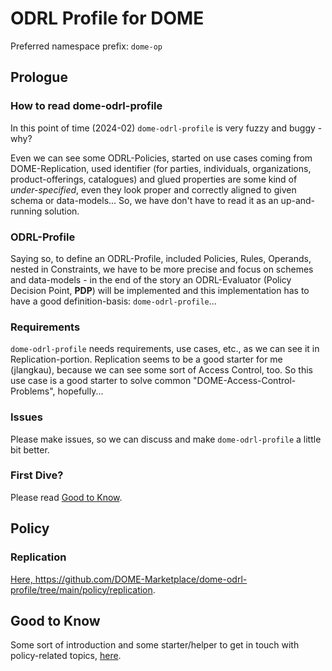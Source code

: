 # ODRL Profile for DOME

Preferred namespace prefix: `dome-op`

## Prologue

### How to read dome-odrl-profile

In this point of time (2024-02) `dome-odrl-profile` is very fuzzy and buggy - why?

Even we can see some ODRL-Policies, started on use cases coming from DOME-Replication, used identifier (for parties, individuals, organizations, product-offerings, catalogues) and glued properties are some kind of *under-specified*, even they look proper and correctly aligned to given schema  or data-models... So, we have don't have to read it as an up-and-running solution.

### ODRL-Profile

Saying so, to define an ODRL-Profile, included Policies, Rules, Operands, nested in Constraints, we have to be more precise and focus on schemes and data-models - in the end of the story an ODRL-Evaluator (Policy Decision Point, **PDP**) will be implemented and this implementation has to have a good definition-basis: `dome-odrl-profile`...

### Requirements

`dome-odrl-profile` needs requirements, use cases, etc., as we can see it in Replication-portion. Replication seems to be a good starter for me (jlangkau), because we can see some sort of Access Control, too. So this use case is a good starter to solve common "DOME-Access-Control-Problems", hopefully...

### Issues

Please make issues, so we can discuss and make `dome-odrl-profile` a little bit better.

### First Dive?

Please read [Good to Know](#good-to-know).

## Policy

### Replication

[Here, <https://github.com/DOME-Marketplace/dome-odrl-profile/tree/main/policy/replication>](./policy/replication/).

## Good to Know

Some sort of introduction and some starter/helper to get in touch with policy-related topics, [here](./misc/GoodToKnow.md).

